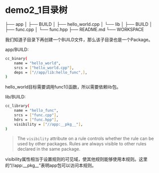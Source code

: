 # demo2_1目录树

├── app
│   ├── BUILD
│   ├── hello_world.cpp
│   └── lib
│       ├── BUILD
│       ├── func.cpp
│       └── func.hpp
├── README.md
└── WORKSPACE

我们知道子目录下再创建一个BUILD文件，那么该子目录也是一个Package。

app/BUILD:

```bash
cc_binary(
    name = "hello_world",
    srcs = ["hello_world.cpp"],
    deps = ["//app/lib:hello_func",],
)
```

hello_world目标需要调用func1()函数，所以需要依赖lib包。

lib/BUILD:

```bash
cc_library(
    name = "hello_func",
    srcs = ["func.cpp"],
    hdrs = ["func.hpp"],
    visibility = ["//app:__pkg__"],
)
```

> The `visibility` attribute on a rule controls whether the rule can be used by other packages. Rules are always visible to other rules declared in the same package.

visibility属性相当于设置规则的可见域，使其他规则能够使用本规则。这里的“//app:\_\_pkg\_\_”表明app包可以访问本规则。